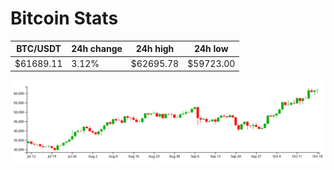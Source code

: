 # Bitcoin Stats

BTC/USDT|24h change|24h high|24h low|
|---|---|---|---|
|$61689.11|3.12%|$62695.78|$59723.00|

<img src="./chart.svg">
